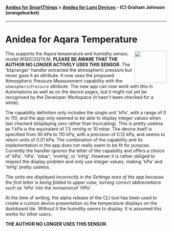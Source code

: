 #### [Anidea for SmartThings](../../../README.md) > [Anidea for Lumi Devices](../README.md#anidea-for-lumi-devices) - (C) Graham Johnson (orangebucket)
---

# Anidea for Aqara Temperature
<img src="../../../images/afat_details.jpg?raw=true" align="right" width="100">This supports the Aqara temperature and humidity sensor, model WSDCGQ11LM. **PLEASE BE AWARE THAT THE AUTHOR NO LONGER ACTIVELY USES THIS SENSOR.** The 'bspranger' handler extracted the atmospheric pressure but never gave it an attribute. It now uses the proposed Atmospheric Pressure Measurement capability with the `atmosphericPressure` attribute. The new app can now work with this in Automations as well as on the device pages, but it might not yet be recognised by the Developer Workspace (it hasn't been checked for a while).

The capability definition only includes the single unit 'kPa', with a range of 0 to 110, and the app only seemed to be able to display integer values when last checked (displaying zero rather than truncating). This is pretty useless as 1 kPa is the equivalent of 7.5 mmHg or 10 mbar. The device itself is specified from 30 kPa to 110 kPa, with a precision of 0.12 kPa, and seems to return units of 0.01 kPa. The combination of the capability and its implementation in the app does not really seem to be fit for purpose. Currently the handler ignores the letter of the capability and offers a choice of 'kPa', 'hPa', 'mbar', 'mmHg', or 'inHg'. However it is rather obliged to respect the display problem and only use integer values, making 'kPa' and 'inHg' pretty useless.

*The units are displayed incorrectly in the Settings area of the app because the first letter is being folded to upper case, turning correct abbreviations such as 'hPa' into the nonsensical 'HPa'.*

At the time of writing, the alpha release of the CLI tool has been used to create a custom device presentation so the temperature displays on the dashboard tile. Without it the humidity seems to display. It is assumed this works for other users.

**THE AUTHOR NO LONGER USES THIS SENSOR.**
